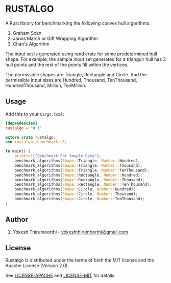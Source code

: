 # RUSTALGO

A Rust library for benchmarking the following convex hull algorithms.

1. Graham Scan
2. Jarvis March or Gift Wrapping Algorithm
3. Chan's Algorithm

The input set is generated using rand crate for some 
predetermined hull shape. For example, the sample input set
generated for a triangulr hull has 3 hull points and the rest of the points fill within the vertices.

The permissible shapes are Triangle, Rectangle 
and Circle. And the permissible input sizes
are Hundred, Thousand, TenThousand, HundredThousand, Million, TenMillion.

## Usage

Add this to your `Cargo.toml`:

```toml
[dependencies]
rustalgo = "0.1"
```

```rust
extern crate rustalgo;
use rustalgo::benchmark::*;

fn main() {
    println!("Benchmark For Smaple Data");
    benchmark_algorithms(Shape::Triangle, Number::Hundred);
    benchmark_algorithms(Shape::Triangle, Number::Thousand);
    benchmark_algorithms(Shape::Triangle, Number::TenThousand);
    benchmark_algorithms(Shape::Rectangle, Number::Hundred);
    benchmark_algorithms(Shape::Rectangle, Number::Thousand);
    benchmark_algorithms(Shape::Rectangle, Number::TenThousand);
    benchmark_algorithms(Shape::Circle, Number::Hundred);
    benchmark_algorithms(Shape::Circle, Number::Thousand);
    benchmark_algorithms(Shape::Circle, Number::TenThousand);
}
```
## Author
1. Yokesh Thirumoorthi - yokeshthirumoorthi@gmail.com

## License

Rustalgo is distributed under the terms of both the MIT license and the
Apache License (Version 2.0).

See [LICENSE-APACHE](LICENSE-APACHE) and [LICENSE-MIT](LICENSE-MIT) for details.